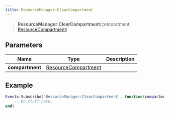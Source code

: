 ```yaml
---
title: ResourceManager:ClearCompartment
---
```


> **ResourceManager:ClearCompartment**(compartment: [ResourceCompartment](/vext/ref/shared/type/resourcecompartment))

## Parameters

| Name | Type | Description |
| ---- | ---- | ----------- |
| **compartment** | [ResourceCompartment](/vext/ref/shared/type/resourcecompartment) |  |

## Example

```lua
Events:Subscribe('ResourceManager:ClearCompartment', function(compartment)
    -- Do stuff here.
end)
```
